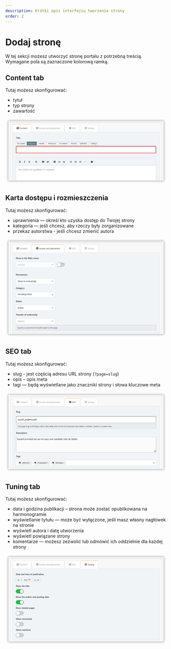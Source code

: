 ```yaml
---
description: Krótki opis interfejsu tworzenia strony
order: 2
---
```


# Dodaj stronę

W tej sekcji możesz utworzyć stronę portalu z potrzebną treścią. Wymagane pola są zaznaczone kolorową ramką.

## Content tab

Tutaj możesz skonfigurować:

- tytuł
- typ strony
- zawartość

![Content tab](content_tab.png)

## Karta dostępu i rozmieszczenia

Tutaj możesz skonfigurować:

- uprawnienia — określ kto uzyska dostęp do Twojej strony
- kategoria — jeśli chcesz, aby rzeczy były zorganizowane
- przekaz autorstwa - jeśli chcesz zmienić autora

![Access tab](access_tab.png)

## SEO tab

Tutaj możesz skonfigurować:

- slug - jest częścią adresu URL strony (`?page=slug`)
- opis – opis meta
- tagi — będą wyświetlane jako znaczniki strony i słowa kluczowe meta

![SEO tab](seo_tab.png)

## Tuning tab

Tutaj możesz skonfigurować:

- data i godzina publikacji – strona może zostać opublikowana na harmonogramie
- wyświetlanie tytułu — może być wyłączone, jeśli masz własny nagłówek na stronie
- wyświetl autora i datę utworzenia
- wyświetl powiązane strony
- komentarze — możesz zezwolić lub odmówić ich oddzielnie dla każdej strony

![Tuning tab](tuning_tab.png)
